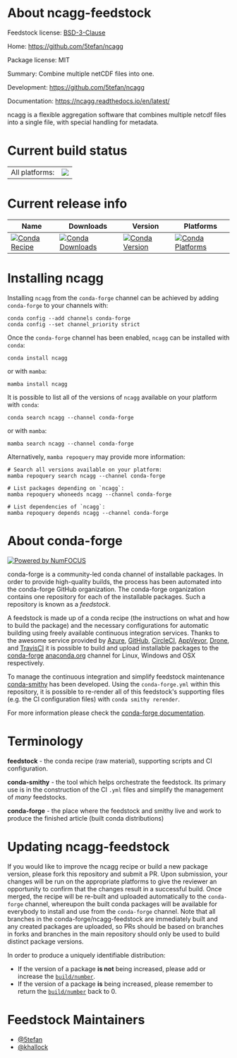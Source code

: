 About ncagg-feedstock
=====================

Feedstock license: [BSD-3-Clause](https://github.com/conda-forge/ncagg-feedstock/blob/main/LICENSE.txt)

Home: https://github.com/5tefan/ncagg

Package license: MIT

Summary: Combine multiple netCDF files into one.

Development: https://github.com/5tefan/ncagg

Documentation: https://ncagg.readthedocs.io/en/latest/

ncagg is a flexible aggregation software that combines multiple netcdf
files into a single file, with special handling for metadata.


Current build status
====================


<table><tr><td>All platforms:</td>
    <td>
      <a href="https://dev.azure.com/conda-forge/feedstock-builds/_build/latest?definitionId=12367&branchName=main">
        <img src="https://dev.azure.com/conda-forge/feedstock-builds/_apis/build/status/ncagg-feedstock?branchName=main">
      </a>
    </td>
  </tr>
</table>

Current release info
====================

| Name | Downloads | Version | Platforms |
| --- | --- | --- | --- |
| [![Conda Recipe](https://img.shields.io/badge/recipe-ncagg-green.svg)](https://anaconda.org/conda-forge/ncagg) | [![Conda Downloads](https://img.shields.io/conda/dn/conda-forge/ncagg.svg)](https://anaconda.org/conda-forge/ncagg) | [![Conda Version](https://img.shields.io/conda/vn/conda-forge/ncagg.svg)](https://anaconda.org/conda-forge/ncagg) | [![Conda Platforms](https://img.shields.io/conda/pn/conda-forge/ncagg.svg)](https://anaconda.org/conda-forge/ncagg) |

Installing ncagg
================

Installing `ncagg` from the `conda-forge` channel can be achieved by adding `conda-forge` to your channels with:

```
conda config --add channels conda-forge
conda config --set channel_priority strict
```

Once the `conda-forge` channel has been enabled, `ncagg` can be installed with `conda`:

```
conda install ncagg
```

or with `mamba`:

```
mamba install ncagg
```

It is possible to list all of the versions of `ncagg` available on your platform with `conda`:

```
conda search ncagg --channel conda-forge
```

or with `mamba`:

```
mamba search ncagg --channel conda-forge
```

Alternatively, `mamba repoquery` may provide more information:

```
# Search all versions available on your platform:
mamba repoquery search ncagg --channel conda-forge

# List packages depending on `ncagg`:
mamba repoquery whoneeds ncagg --channel conda-forge

# List dependencies of `ncagg`:
mamba repoquery depends ncagg --channel conda-forge
```


About conda-forge
=================

[![Powered by
NumFOCUS](https://img.shields.io/badge/powered%20by-NumFOCUS-orange.svg?style=flat&colorA=E1523D&colorB=007D8A)](https://numfocus.org)

conda-forge is a community-led conda channel of installable packages.
In order to provide high-quality builds, the process has been automated into the
conda-forge GitHub organization. The conda-forge organization contains one repository
for each of the installable packages. Such a repository is known as a *feedstock*.

A feedstock is made up of a conda recipe (the instructions on what and how to build
the package) and the necessary configurations for automatic building using freely
available continuous integration services. Thanks to the awesome service provided by
[Azure](https://azure.microsoft.com/en-us/services/devops/), [GitHub](https://github.com/),
[CircleCI](https://circleci.com/), [AppVeyor](https://www.appveyor.com/),
[Drone](https://cloud.drone.io/welcome), and [TravisCI](https://travis-ci.com/)
it is possible to build and upload installable packages to the
[conda-forge](https://anaconda.org/conda-forge) [anaconda.org](https://anaconda.org/)
channel for Linux, Windows and OSX respectively.

To manage the continuous integration and simplify feedstock maintenance
[conda-smithy](https://github.com/conda-forge/conda-smithy) has been developed.
Using the ``conda-forge.yml`` within this repository, it is possible to re-render all of
this feedstock's supporting files (e.g. the CI configuration files) with ``conda smithy rerender``.

For more information please check the [conda-forge documentation](https://conda-forge.org/docs/).

Terminology
===========

**feedstock** - the conda recipe (raw material), supporting scripts and CI configuration.

**conda-smithy** - the tool which helps orchestrate the feedstock.
                   Its primary use is in the construction of the CI ``.yml`` files
                   and simplify the management of *many* feedstocks.

**conda-forge** - the place where the feedstock and smithy live and work to
                  produce the finished article (built conda distributions)


Updating ncagg-feedstock
========================

If you would like to improve the ncagg recipe or build a new
package version, please fork this repository and submit a PR. Upon submission,
your changes will be run on the appropriate platforms to give the reviewer an
opportunity to confirm that the changes result in a successful build. Once
merged, the recipe will be re-built and uploaded automatically to the
`conda-forge` channel, whereupon the built conda packages will be available for
everybody to install and use from the `conda-forge` channel.
Note that all branches in the conda-forge/ncagg-feedstock are
immediately built and any created packages are uploaded, so PRs should be based
on branches in forks and branches in the main repository should only be used to
build distinct package versions.

In order to produce a uniquely identifiable distribution:
 * If the version of a package **is not** being increased, please add or increase
   the [``build/number``](https://docs.conda.io/projects/conda-build/en/latest/resources/define-metadata.html#build-number-and-string).
 * If the version of a package **is** being increased, please remember to return
   the [``build/number``](https://docs.conda.io/projects/conda-build/en/latest/resources/define-metadata.html#build-number-and-string)
   back to 0.

Feedstock Maintainers
=====================

* [@5tefan](https://github.com/5tefan/)
* [@khallock](https://github.com/khallock/)

